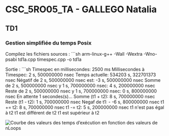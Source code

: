 # CSC_5RO05_TA - GALLEGO Natalia

## TD1

### Gestion simplifiée du temps Posix

Compilez les fichiers sources :
´´´sh
arm-linux-g++ -Wall -Wextra -Wno-psabi td1a.cpp timespec.cpp -o td1a

Sortie :
´´´sh
Timespec en millisecondes: 2500 ms
Millisecondes à Timespec: 2 s, 500000000 nsec
Temps actuelle: 534203 s, 322701373 nsec
Négatif de 2 s, 500000000 nsec est: -3 s, 500000000 nsec
Somme de 2 s, 500000000 nsec y 1 s, 700000000 nsec: 4 s, 200000000 nsec
Reste de 2 s, 500000000 nsec y 1 s, 700000000 nsec: 0 s, 800000000 nsec
En attente 1 secondes(s)...
Somme (t1 + t2): 8 s, 700000000 nsec
Reste (t1 - t2): 1 s, 700000000 nsec
Negaf de t1: - -6 s, 800000000 nsec
t1 += t2: 8 s, 700000000 nsec
t1 -= t2: 5 s, 200000000 nsec
t1 n'est pas égal à t2
t1 est différent de t2
t1 est supérieur à t2

![Courbe des valeurs des temps d’exécution en fonction des valeurs de nLoops](TempsExecution_vs_nLoops_TD2C.png)
